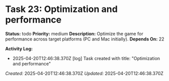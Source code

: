 # Task 23: Optimization and performance

**Status:** todo
**Priority:** medium
**Description:**
Optimize the game for performance across target platforms (PC and Mac initially).
**Depends On:** 22

**Activity Log:**
* 2025-04-20T12:46:38.370Z [log] Task created with title: "Optimization and performance"

*Created:* 2025-04-20T12:46:38.370Z
*Updated:* 2025-04-20T12:46:38.370Z
